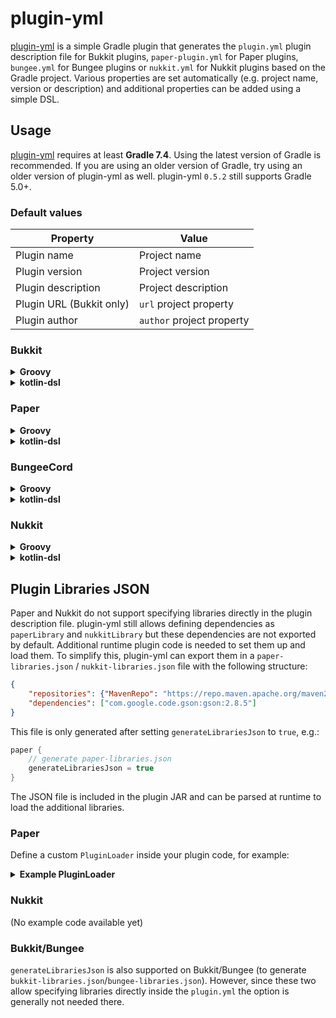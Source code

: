 # plugin-yml
[plugin-yml] is a simple Gradle plugin that generates the `plugin.yml` plugin description file for Bukkit plugins,
`paper-plugin.yml` for Paper plugins, `bungee.yml` for Bungee plugins or `nukkit.yml` for Nukkit plugins based on
the Gradle project. Various properties are set automatically (e.g. project name, version or description) and
additional properties can be added using a simple DSL.

## Usage
[plugin-yml] requires at least **Gradle 7.4**. Using the latest version of Gradle is recommended.
If you are using an older version of Gradle, try using an older version of plugin-yml as well.
plugin-yml `0.5.2` still supports Gradle 5.0+.

### Default values

| Property | Value |
| ------------- | ------------- |
| Plugin name | Project name |
| Plugin version | Project version |
| Plugin description | Project description |
| Plugin URL (Bukkit only) | `url` project property |
| Plugin author | `author` project property |

### Bukkit

<details>
<summary><strong>Groovy</strong></summary>

```groovy
plugins {
    id 'net.minecrell.plugin-yml.bukkit' version '0.5.3'
}

dependencies {
    // Downloaded from Maven Central when the plugin is loaded
    library 'com.google.code.gson:gson:2.8.7' // All platforms
    bukkitLibrary 'com.google.code.gson:gson:2.8.7' // Bukkit only
}

bukkit {
    // Default values can be overridden if needed
    // name = 'TestPlugin'
    // version = '1.0'
    // description = 'This is a test plugin'
    // website = 'https://example.com'
    // author = 'Notch'
    
    // Plugin main class (required)
    main = 'com.example.testplugin.TestPlugin'
    
    // API version (should be set for 1.13+)
    apiVersion = '1.13'
    
    // Other possible properties from plugin.yml (optional)
    load = 'STARTUP' // or 'POSTWORLD' 
    authors = ['Notch', 'Notch2']
    depend = ['WorldEdit']
    softDepend = ['Essentials']
    loadBefore = ['BrokenPlugin']
    prefix = 'TEST'
    defaultPermission = 'OP' // 'TRUE', 'FALSE', 'OP' or 'NOT_OP'
    provides = ['TestPluginOldName', 'TestPlug']
    
    commands {
        test {
            description = 'This is a test command!'
            aliases = ['t']
            permission = 'testplugin.test'
            usage = 'Just run the command!'
            // permissionMessage = 'You may not test this command!' 
        }
        // ...
    }
    
    permissions {
        'testplugin.*' {
            children = ['testplugin.test'] // Defaults permissions to true
            // You can also specify the values of the permissions
            childrenMap = ['testplugin.test': false]
        }
        'testplugin.test' {
            description = 'Allows you to run the test command'
            setDefault('OP') // 'TRUE', 'FALSE', 'OP' or 'NOT_OP'
        }
    }
}
```
</details>

<details>
<summary><strong>kotlin-dsl</strong></summary>

```kotlin
plugins {
    id("net.minecrell.plugin-yml.bukkit") version "0.5.3"
}

dependencies {
    // Downloaded from Maven Central when the plugin is loaded
    library(kotlin("stdlib")) // All platforms
    library("com.google.code.gson", "gson", "2.8.7") // All platforms
    bukkitLibrary("com.google.code.gson", "gson", "2.8.7") // Bukkit only
}

bukkit {
    // Default values can be overridden if needed
    // name = "TestPlugin"
    // version = "1.0"
    // description = "This is a test plugin"
    // website = "https://example.com"
    // author = "Notch"
    
    // Plugin main class (required)
    main = "com.example.testplugin.TestPlugin"
    
    // API version (should be set for 1.13+)
    apiVersion = "1.13"
    
    // Other possible properties from plugin.yml (optional)
    load = BukkitPluginDescription.PluginLoadOrder.STARTUP // or POSTWORLD 
    authors = listOf("Notch", "Notch2")
    depend = listOf("WorldEdit")
    softDepend = listOf("Essentials")
    loadBefore = listOf("BrokenPlugin")
    prefix = "TEST"
    defaultPermission = BukkitPluginDescription.Permission.Default.OP // TRUE, FALSE, OP or NOT_OP
    provides = listOf("TestPluginOldName", "TestPlug")
    
    commands {
        register("test") {
            description = "This is a test command!"
            aliases = listOf("t")
            permission = "testplugin.test"
            usage = "Just run the command!"
            // permissionMessage = "You may not test this command!" 
        }
        // ...
    }
    
    permissions {
        register("testplugin.*") {
            children = listOf("testplugin.test") // Defaults permissions to true
            // You can also specify the values of the permissions
            childrenMap = mapOf("testplugin.test" to true)
        }
        register("testplugin.test") {
            description = "Allows you to run the test command"
            default = BukkitPluginDescription.Permission.Default.OP // TRUE, FALSE, OP or NOT_OP
        }
    }
}
```
</details>

### Paper
<details>
<summary><strong>Groovy</strong></summary>

```groovy
plugins {
    id 'net.minecrell.plugin-yml.paper' version '0.6.0-SNAPSHOT'
}

// NOTE: Paper does not support plugin libraries without additional setup!
// Please see "Plugin Libraries JSON" in the README for instructions.
dependencies {
    // Downloaded from Maven Central when the plugin is loaded
    library 'com.google.code.gson:gson:2.8.7' // All platforms
    paperLibrary 'com.google.code.gson:gson:2.8.7' // Bukkit only
}

paper {
    // Default values can be overridden if needed
    // name = 'TestPlugin'
    // version = '1.0'
    // description = 'This is a test plugin'
    // website = 'https://example.com'
    // author = 'Notch'

    // Plugin main class (required)
    main = 'com.example.testplugin.TestPlugin'

    // Plugin bootstrapper/loader (optional)
    bootstrapper = 'com.example.testplugin.bootstrap.TestPluginBootstrap'
    loader = 'com.example.testplugin.loader.TestPluginLoader'
    hasOpenClassloader = false

    // generate paper-libraries.json?
    generateLibrariesJson = true

    // Mark plugin for supporting Folia
    foliaSupported = true

    // API version (needs to be 1.19 or higher)
    apiVersion = '1.19'

    // Other possible properties from paper-plugin.yml (optional)
    load = 'STARTUP' // or 'POSTWORLD'
    authors = ['Notch', 'Notch2']
    contributors = ['Notch3', 'Notch4']
    prefix = 'TEST'
    provides = ['TestPluginOldName', 'TestPlug']

    depends {
        'WorldEdit' {
            required : true
            bootstrap: true
        }
        'Essentials' {
        }
    }
    loadBefore {
        'BeforePlugin' {
            bootstrap: true
        }
    }
    loadAfter {
        'AfterPlugin' {
            bootstrap: true
        }
    }

    permissions {
        'testplugin.*' {
            children = ['testplugin.test'] // Defaults permissions to true
            // You can also specify the values of the permissions
            childrenMap = ['testplugin.test': false]
        }
        'testplugin.test' {
            description = 'Allows you to run the test command'
            setDefault('OP') // 'TRUE', 'FALSE', 'OP' or 'NOT_OP'
        }
    }
}
```
</details>

<details>
<summary><strong>kotlin-dsl</strong></summary>

```kotlin
plugins {
    id("net.minecrell.plugin-yml.paper") version "0.5.3"
}

// NOTE: Paper does not support plugin libraries without additional setup!
// Please see "Plugin Libraries JSON" in the README for instructions.
dependencies {
    // Downloaded from Maven Central when the plugin is loaded
    library(kotlin("stdlib")) // All platforms
    library("com.google.code.gson", "gson", "2.8.7") // All platforms
    paperLibrary("com.google.code.gson", "gson", "2.8.7") // Bukkit only
}

paper {
    // Default values can be overridden if needed
    // name = "TestPlugin"
    // version = "1.0"
    // description = "This is a test plugin"
    // website = "https://example.com"
    // author = "Notch"

    // Plugin main class (required)
    main = "com.example.testplugin.TestPlugin"

    // Plugin bootstrapper/loader (optional)
    bootstrapper = "com.example.testplugin.bootstrap.TestPluginBootstrap"
    loader = "com.example.testplugin.loader.TestPluginLoader"
    hasOpenClassloader = false

    // generate paper-libraries.json?
    generateLibrariesJson = true

    // Mark plugin for supporting Folia
    foliaSupported = true

    // API version (Needs to be 1.19 or higher)
    apiVersion = "1.19"

    // Other possible properties from plugin.yml (optional)
    load = BukkitPluginDescription.PluginLoadOrder.STARTUP // or POSTWORLD
    authors = listOf("Notch", "Notch2")

    prefix = "TEST"
    defaultPermission = BukkitPluginDescription.Permission.Default.OP // TRUE, FALSE, OP or NOT_OP
    provides = listOf("TestPluginOldName", "TestPlug")

    depends {
        // Required dependency
        register("WorldEdit") {
            required = true
            bootstrap = true
        }
        // Optional dependency
        register("Essentials") {
        }
    }
    loadBefore {
        register("BeforePlugin") {
            bootstrap = true
        }
    }
    loadAfter {
        register("AfterPlugin") {
            bootstrap = true
        }
    }

    permissions {
        register("testplugin.*") {
            children = listOf("testplugin.test") // Defaults permissions to true
            // You can also specify the values of the permissions
            childrenMap = mapOf("testplugin.test" to true)
        }
        register("testplugin.test") {
            description = "Allows you to run the test command"
            default = PaperPluginDescription.Permission.Default.OP // TRUE, FALSE, OP or NOT_OP
        }
    }
}
```
</details>

### BungeeCord

<details>
<summary><strong>Groovy</strong></summary>

```groovy
plugins {
    id 'net.minecrell.plugin-yml.bungee' version '0.5.3'
}

dependencies {
    // Downloaded from Maven Central when the plugin is loaded
    library 'com.google.code.gson:gson:2.8.7' // All platforms
    bungeeLibrary 'com.google.code.gson:gson:2.8.7' // Bungee only
}

bungee {
    // Default values can be overridden if needed
    // name = 'TestPlugin'
    // version = '1.0'
    // description = 'This is a test plugin'
    
    // Plugin main class (required)
    main = 'com.example.testplugin.TestPlugin'
    
    // Other possible properties from bungee.yml
    author = 'Notch'
    depends = ['Yamler']
    softDepends = ['ServerListPlus']
}
```
</details>

<details>
<summary><strong>kotlin-dsl</strong></summary>

```kotlin
plugins {
    id("net.minecrell.plugin-yml.bungee") version "0.5.3"
}

dependencies {
    // Downloaded from Maven Central when the plugin is loaded
    library(kotlin("stdlib")) // All platforms
    library("com.google.code.gson", "gson", "2.8.7") // All platforms
    bungeeLibrary("com.google.code.gson", "gson", "2.8.7") // Bungee only
}

bungee {
    // Default values can be overridden if needed
    // name = "TestPlugin"
    // version = "1.0"
    // description = "This is a test plugin"
    
    // Plugin main class (required)
    main = "com.example.testplugin.TestPlugin"
    
    // Other possible properties from bungee.yml
    author = "Notch"
    depends = setOf("Yamler")
    softDepends = setOf("ServerListPlus")
}
```
</details>

### Nukkit

<details>
<summary><strong>Groovy</strong></summary>

```groovy
plugins {
    id 'net.minecrell.plugin-yml.nukkit' version '0.5.3'
}

nukkit {
    // Default values can be overridden if needed
    // name = 'TestPlugin'
    // version = '1.0'
    // description = 'This is a test plugin'
    // website = 'https://example.com'
    // author = 'Notch'
    
    // Plugin main class and api (required)
    main = 'com.example.testplugin.TestPlugin'
    api = ['1.0.0']
    
    // Other possible properties from nukkit.yml (optional)
    load = 'STARTUP' // or 'POSTWORLD' 
    authors = ['Notch', 'Notch2']
    depend = ['PlotSquared']
    softDepend = ['LuckPerms']
    loadBefore = ['BrokenPlugin']
    prefix = 'TEST'
    
    commands {
        test {
            description = 'This is a test command!'
            aliases = ['t']
            permission = 'testplugin.test'
            usage = 'Just run the command!'
        }
        // ...
    }
    
    permissions {
        'testplugin.*' {
            description = 'Allows you to run all testplugin commands'
            children {
                'testplugin.test' {
                    description = 'Allows you to run the test command'
                    setDefault('OP') // 'TRUE', 'FALSE', 'OP' or 'NOT_OP'
                }
            }
        }
    }
}
```
</details>

<details>
<summary><strong>kotlin-dsl</strong></summary>

```kotlin
plugins {
    id("net.minecrell.plugin-yml.nukkit") version "0.5.3"
}

nukkit {
    // Default values can be overridden if needed
    // name = "TestPlugin"
    // version = "1.0"
    // description = "This is a test plugin"
    // website = "https://example.com"
    // author = "Notch"
    
    // Plugin main class and api (required)
    main = "com.example.testplugin.TestPlugin"
    api = listOf("1.0.0")
    
    // Other possible properties from nukkit.yml (optional)
    load = NukkitPluginDescription.PluginLoadOrder.STARTUP // or POSTWORLD 
    authors = listOf("Notch", "Notch2")
    depend = listOf("PlotSquared")
    softDepend = listOf("LuckPerms")
    loadBefore = listOf("BrokenPlugin")
    prefix = "TEST"
    
    commands {
        register("test") {
            description = "This is a test command!"
            aliases = listOf("t")
            permission = "testplugin.test"
            usage = "Just run the command!"
        }
        // ...
    }
    
    permissions {
        register("testplugin.*") {
            description = "Allows you to run all testplugin commands"
            children {
                register("testplugin.test") {
                    description = "Allows you to run the test command"
                    default = NukkitPluginDescription.Permission.Default.OP // TRUE, FALSE, OP or NOT_OP
                }            
            }
        }
    }
}
```
</details>

## Plugin Libraries JSON
Paper and Nukkit do not support specifying libraries directly in the plugin description file.
plugin-yml still allows defining dependencies as `paperLibrary` and `nukkitLibrary` but these dependencies are not
exported by default. Additional runtime plugin code is needed to set them up and load them. To simplify this, plugin-yml
can export them in a `paper-libraries.json` / `nukkit-libraries.json` file with the following structure:

```json
{
    "repositories": {"MavenRepo": "https://repo.maven.apache.org/maven2/"},
    "dependencies": ["com.google.code.gson:gson:2.8.5"]
}
```

This file is only generated after setting `generateLibrariesJson` to `true`, e.g.:

```kotlin
paper {
    // generate paper-libraries.json
    generateLibrariesJson = true
}
```

The JSON file is included in the plugin JAR and can be parsed at runtime to load the additional libraries.

### Paper
Define a custom `PluginLoader` inside your plugin code, for example:

<details>
<summary><strong>Example PluginLoader</strong></summary>

```kotlin
paper {
    loader = "com.example.testplugin.PluginLibrariesLoader"
    generateLibrariesJson = true
}
```

```java
import com.google.gson.Gson;
import io.papermc.paper.plugin.loader.PluginClasspathBuilder;
import io.papermc.paper.plugin.loader.PluginLoader;
import io.papermc.paper.plugin.loader.library.impl.MavenLibraryResolver;
import org.eclipse.aether.artifact.DefaultArtifact;
import org.eclipse.aether.graph.Dependency;
import org.eclipse.aether.repository.RemoteRepository;
import org.jetbrains.annotations.NotNull;

import java.io.IOException;
import java.io.InputStreamReader;
import java.nio.charset.StandardCharsets;
import java.util.List;
import java.util.Map;
import java.util.stream.Stream;

public class PluginLibrariesLoader implements PluginLoader {
    @Override
    public void classloader(@NotNull PluginClasspathBuilder classpathBuilder) {
        MavenLibraryResolver resolver = new MavenLibraryResolver();
        PluginLibraries pluginLibraries = load();
        pluginLibraries.asDependencies().forEach(resolver::addDependency);
        pluginLibraries.asRepositories().forEach(resolver::addRepository);
        classpathBuilder.addLibrary(resolver);
    }

    public PluginLibraries load() {
        try (var in = getClass().getResourceAsStream("/paper-libraries.json")) {
            return new Gson().fromJson(new InputStreamReader(in, StandardCharsets.UTF_8), PluginLibraries.class);
        } catch (IOException e) {
            throw new RuntimeException(e);
        }
    }

    private record PluginLibraries(Map<String, String> repositories, List<String> dependencies) {
        public Stream<Dependency> asDependencies() {
            return dependencies.stream()
                    .map(d -> new Dependency(new DefaultArtifact(d), null));
        }

        public Stream<RemoteRepository> asRepositories() {
            return repositories.entrySet().stream()
                    .map(e -> new RemoteRepository.Builder(e.getKey(), "default", e.getValue()).build());
        }
    }
}
```

</details>

### Nukkit
(No example code available yet)

### Bukkit/Bungee
`generateLibrariesJson` is also supported on Bukkit/Bungee (to generate `bukkit-libraries.json`/`bungee-libraries.json`).
However, since these two allow specifying libraries directly inside the `plugin.yml` the option is generally not needed
there.

[plugin-yml]: https://github.com/Minecrell/plugin-yml
